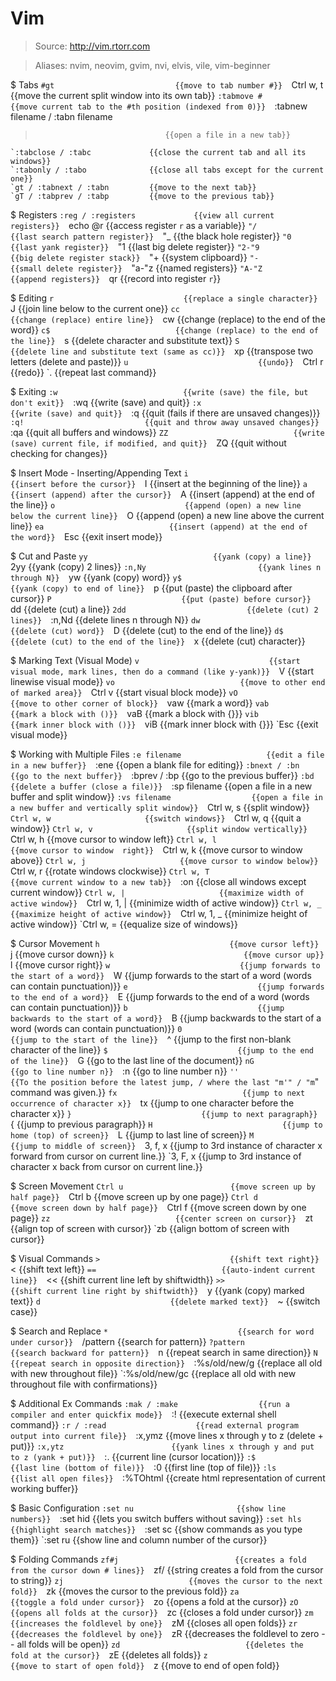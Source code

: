 # Vim

> Source: http://vim.rtorr.com

> Aliases: nvim, neovim, gvim, nvi, elvis, vile, vim-beginner

$ Tabs
    `#gt                           {{move to tab number #}} 
    `Ctrl w, t                     {{move the current split window into its own tab}} 
    `:tabmove #                    {{move current tab to the #th position (indexed from 0)}} 
    `:tabnew filename / :tabn filename
>                                  {{open a file in a new tab}} 
    `:tabclose / :tabc             {{close the current tab and all its windows}} 
    `:tabonly / :tabo              {{close all tabs except for the current one}} 
    `gt / :tabnext / :tabn         {{move to the next tab}} 
    `gT / :tabprev / :tabp         {{move to the previous tab}} 

$ Registers
    `:reg / :registers             {{view all current registers}} 
    `echo @r                       {{access register `r` as a variable}} 
    `"/                            {{last search pattern register}} 
    `"_                            {{the black hole register}} 
    `"0                            {{last yank register}} 
    `"1                            {{last big delete register}} 
    `"2-"9                         {{big delete register stack}} 
    `"+                            {{system clipboard}} 
    `"-                            {{small delete register}} 
    `"a-"z                         {{named registers}} 
    `"A-"Z                         {{append registers}} 
    `qr                            {{record into register `r`}} 

$ Editing
    `r                             {{replace a single character}} 
    `J                             {{join line below to the current one}} 
    `cc                            {{change (replace) entire line}} 
    `cw                            {{change (replace) to the end of the word}} 
    `c$                            {{change (replace) to the end of the line}} 
    `s                             {{delete character and substitute text}} 
    `S                             {{delete line and substitute text (same as cc)}} 
    `xp                            {{transpose two letters (delete and paste)}} 
    `u                             {{undo}} 
    `Ctrl r                        {{redo}} 
    `.                             {{repeat last command}} 

$ Exiting
    `:w                            {{write (save) the file, but don't exit}} 
    `:wq                           {{write (save) and quit}} 
    `:x                            {{write (save) and quit}} 
    `:q                            {{quit (fails if there are unsaved changes)}} 
    `:q!                           {{quit and throw away unsaved changes}} 
    `:qa                           {{quit all buffers and windows}} 
    `ZZ                            {{write (save) current file, if modified, and quit}} 
    `ZQ                            {{quit without checking for changes}} 

$ Insert Mode - Inserting/Appending Text
    `i                             {{insert before the cursor}} 
    `I                             {{insert at the beginning of the line}} 
    `a                             {{insert (append) after the cursor}} 
    `A                             {{insert (append) at the end of the line}} 
    `o                             {{append (open) a new line below the current line}} 
    `O                             {{append (open) a new line above the current line}} 
    `ea                            {{insert (append) at the end of the word}} 
    `Esc                           {{exit insert mode}} 

$ Cut and Paste
    `yy                            {{yank (copy) a line}} 
    `2yy                           {{yank (copy) 2 lines}} 
    `:n,Ny                         {{yank lines n through N}} 
    `yw                            {{yank (copy) word}} 
    `y$                            {{yank (copy) to end of line}} 
    `p                             {{put (paste) the clipboard after cursor}} 
    `P                             {{put (paste) before cursor}} 
    `dd                            {{delete (cut) a line}} 
    `2dd                           {{delete (cut) 2 lines}} 
    `:n,Nd                         {{delete lines n through N}} 
    `dw                            {{delete (cut) word}} 
    `D                             {{delete (cut) to the end of the line}} 
    `d$                            {{delete (cut) to the end of the line}} 
    `x                             {{delete (cut) character}} 

$ Marking Text (Visual Mode)
    `v                             {{start visual mode, mark lines, then do a command (like y-yank)}} 
    `V                             {{start linewise visual mode}} 
    `vo                            {{move to other end of marked area}} 
    `Ctrl v                        {{start visual block mode}} 
    `vO                            {{move to other corner of block}} 
    `vaw                           {{mark a word}} 
    `vab                           {{mark a block with ()}} 
    `vaB                           {{mark a block with {}}} 
    `vib                           {{mark inner block with ()}} 
    `viB                           {{mark inner block with {}}} 
    `Esc                           {{exit visual mode}} 

$ Working with Multiple Files
    `:e filename                   {{edit a file in a new buffer}} 
    `:ene                          {{open a blank file for editing}} 
    `:bnext / :bn                  {{go to the next buffer}} 
    `:bprev / :bp                  {{go to the previous buffer}} 
    `:bd                           {{delete a buffer (close a file)}} 
    `:sp filename                  {{open a file in a new buffer and split window}} 
    `:vs filename                  {{open a file in a new buffer and vertically split window}} 
    `Ctrl w, s                     {{split window}} 
    `Ctrl w, w                     {{switch windows}} 
    `Ctrl w, q                     {{quit a window}} 
    `Ctrl w, v                     {{split window vertically}} 
    `Ctrl w, h                     {{move cursor to window left}} 
    `Ctrl w, l                     {{move cursor to window  right}} 
    `Ctrl w, k                     {{move cursor to window above}} 
    `Ctrl w, j                     {{move cursor to window below}} 
    `Ctrl w, r                     {{rotate windows clockwise}} 
    `Ctrl w, T                     {{move current window to a new tab}} 
    `:on                           {{close all windows except current window}} 
    `Ctrl w, |                     {{maximize width of active window}} 
    `Ctrl w, 1, |                  {{minimize width of active window}} 
    `Ctrl w, _                     {{maximize height of active window}} 
    `Ctrl w, 1, _                  {{minimize height of active window}} 
    `Ctrl w, =                     {{equalize size of windows}} 

$ Cursor Movement
    `h                             {{move cursor left}} 
    `j                             {{move cursor down}} 
    `k                             {{move cursor up}} 
    `l                             {{move cursor right}} 
    `w                             {{jump forwards to the start of a word}} 
    `W                             {{jump forwards to the start of a word (words can contain punctuation)}} 
    `e                             {{jump forwards to the end of a word}} 
    `E                             {{jump forwards to the end of a word (words can contain punctuation)}} 
    `b                             {{jump backwards to the start of a word}} 
    `B                             {{jump backwards to the start of a word (words can contain punctuation)}} 
    `0                             {{jump to the start of the line}} 
    `^                             {{jump to the first non-blank character of the line}} 
    `$                             {{jump to the end of the line}} 
    `G                             {{go to the last line of the document}} 
    `nG                            {{go to line number n}} 
    `:n                            {{go to line number n}} 
    `''                            {{To the position before the latest jump, / where the last "m'" / "m`" command was given.}} 
    `fx                            {{jump to next occurrence of character x}} 
    `tx                            {{jump to one character before the character x}} 
    `}                             {{jump to next paragraph}} 
    `{                             {{jump to previous paragraph}} 
    `H                             {{jump to home (top) of screen}} 
    `L                             {{jump to last line of screen}} 
    `M                             {{jump to middle of screen}} 
    `3, f, x                       {{jump to 3rd instance of character x forward from cursor on current line.}} 
    `3, F, x                       {{jump to 3rd instance of character x back from cursor on current line.}} 

$ Screen Movement
    `Ctrl u                        {{move screen up by half page}} 
    `Ctrl b                        {{move screen up by one page}} 
    `Ctrl d                        {{move screen down by half page}} 
    `Ctrl f                        {{move screen down by one page}} 
    `zz                            {{center screen on cursor}} 
    `zt                            {{align top of screen with cursor}} 
    `zb                            {{align bottom of screen with cursor}} 

$ Visual Commands
    `>                             {{shift text right}} 
    `<                             {{shift text left}} 
    `==                            {{auto-indent current line}} 
    `<<                            {{shift current line left by shiftwidth}} 
    `>>                            {{shift current line right by shiftwidth}} 
    `y                             {{yank (copy) marked text}} 
    `d                             {{delete marked text}} 
    `~                             {{switch case}} 

$ Search and Replace
    `*                             {{search for word under cursor}} 
    `/pattern                      {{search for pattern}} 
    `?pattern                      {{search backward for pattern}} 
    `n                             {{repeat search in same direction}} 
    `N                             {{repeat search in opposite direction}} 
    `:%s/old/new/g                 {{replace all old with new throughout file}} 
    `:%s/old/new/gc                {{replace all old with new throughout file with confirmations}} 

$ Additional Ex Commands
    `:mak / :make                  {{run a compiler and enter quickfix mode}} 
    `:!                            {{execute external shell command}} 
    `:r / :read                    {{read external program output into current file}} 
    `:x,ymz                        {{move lines x through y to z (delete + put)}} 
    `:x,ytz                        {{yank lines x through y and put to z (yank + put)}} 
    `:.                            {{current line (cursor location)}} 
    `:$                            {{last line (bottom of file)}} 
    `:0                            {{first line (top of file)}} 
    `:ls                           {{list all open files}} 
    `:%TOhtml                      {{create html representation of current working buffer}} 

$ Basic Configuration
    `:set nu                       {{show line numbers}} 
    `:set hid                      {{lets you switch buffers without saving}} 
    `:set hls                      {{highlight search matches}} 
    `:set sc                       {{show commands as you type them}} 
    `:set ru                       {{show line and column number of the cursor}} 

$ Folding Commands
    `zf#j                          {{creates a fold from the cursor down # lines}} 
    `zf/                           {{string creates a fold from the cursor to string}} 
    `zj                            {{moves the cursor to the next fold}} 
    `zk                            {{moves the cursor to the previous fold}} 
    `za                            {{toggle a fold under cursor}} 
    `zo                            {{opens a fold at the cursor}} 
    `zO                            {{opens all folds at the cursor}} 
    `zc                            {{closes a fold under cursor}} 
    `zm                            {{increases the foldlevel by one}} 
    `zM                            {{closes all open folds}} 
    `zr                            {{decreases the foldlevel by one}} 
    `zR                            {{decreases the foldlevel to zero -- all folds will be open}} 
    `zd                            {{deletes the fold at the cursor}} 
    `zE                            {{deletes all folds}} 
    `z                             {{move to start of open fold}} 
    `z                             {{move to end of open fold}} 

